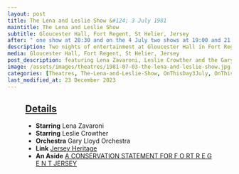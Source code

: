 ```yaml
---
layout: post
title: The Lena and Leslie Show &#124; 3 July 1981
maintitle: The Lena and Leslie Show
subtitle: Gloucester Hall, Fort Regent, St Helier, Jersey
after: " one show at 20:30 and on the 4 July two shows at 19:00 and 21:30"
description: Two nights of entertainment at Gloucester Hall in Fort Regent featuring the Lena and Leslie Show, with performances by Lena Zavaroni, Leslie Crowther and the Gary Lloyd Orchestra.
media: Gloucester Hall, Fort Regent, St Helier, Jersey
post_description: featuring Lena Zavaroni, Leslie Crowther and the Gary Lloyd Orchestra.
image: /assets/images/theatres/1981-07-03-the-lena-and-leslie-show.jpg
categories: [Theatres, The-Lena-and-Leslie-Show, OnThisDay3July, OnThisDay4July]
last_modified_at: 23 December 2023
---
```


<figure class="fig3">
<div class="CardLayout">
<div class="CardItem"><h2 id="infobox1" class="infobox"><a href="#infobox1">Details</a></h2>
<ul>
<li><strong>Starring</strong> Lena Zavaroni</li> 
<li><strong>Starring</strong> Leslie Crowther</li> 
<li><strong>Orchestra</strong> Gary Lloyd Orchestra</li> 
<li><strong>Link</strong> <a class="external-link" href="https://catalogue.jerseyheritage.org/collection/Details/archive/110302880">Jersey Heritage</a></li> 
<li><strong>An Aside</strong> <a class="external-link" href="https://www.gov.je/SiteCollectionDocuments/Government%20and%20administration/R%20Fort%20Regent%20Conservation%20Study%2020061001%20PH.pdf">A CONSERVATION STATEMENT FOR F O RT R E G E N T JERSEY</a></li> 
</ul>
</div></div>
</figure>
